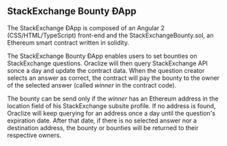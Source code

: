 ## StackExchange Bounty ÐApp

The StackExchange ÐApp is composed of an Angular 2 (CSS/HTML/TypeScript) front-end and the StackExchangeBounty.sol, an Ethereum smart contract written in solidity.

The StackExchange Bounty ÐApp enables users to set bounties on StackExchange
questions. Oraclize will then query StackExchange API sonce a day and update the contract data. When the question creator selects an answer as correct, the contract will pay the bounty to the owner of the selected answer (called *winner* in the contract code).

The bounty can be send only if the *winner* has an Ethereum address in the location field of his StackExchange subsite profile. If no address is found, Oraclize will keep
querying for an address once a day until the question's expiration date. After that date,
if there is no selected answer nor a destination address, the bounty or bounties will be returned to their respective owners.
